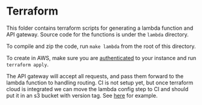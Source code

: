 # Terraform

This folder contains terraform scripts for generating a lambda function and API gateway.
Source code for the functions is under the `lambda` directory.

To compile and zip the code, run `make lambda` from the root of this directory.

To create in AWS, make sure you are [authenticated](https://registry.terraform.io/providers/hashicorp/aws/latest/docs#authentication)
to your instance and run `terraform apply`.

The API gateway will accept all requests, and pass them forward to the lambda function to handling routing.
CI is not setup yet, but once terraform cloud is integrated we can move the lambda config step to CI
and should put it in an s3 bucket with version tag. See [here](https://learn.hashicorp.com/tutorials/terraform/lambda-api-gateway) for example.
